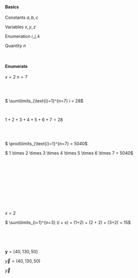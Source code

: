 #### Basics

Constants
$a,b,c$

Variables
$x,y,z$

Enumeration
$i,j,k$

Quantity
$n$

<br/>

#### Enumerate


$x = 2$
$n = 7$



<br/>
<br/>

$ \sum\limits_{\text{i}=1}^{n=7} i = 28$

<br>

$1 + 2 + 3 + 4 + 5 + 6 +7 = 28$


<br><br/>


$ \prod\limits_{\text{i}=1}^{n=7} = 5040$
<br>

$ 1 \times 2 \times 3 \times 4 \times 5 \times 6 \times 7 = 5040$


<br/><br><br/>
<br/><br><br/>
<br/><br><br/>

$x = 2$

$ \sum\limits_{i=1}^{n=3} (i + x) = (1+2) + (2 + 2) + (3+2) = 15$


<br/><br/><br>



$\mathbf{y} = [40,130,50]$

$\vec{y} = (40,130,50)$


$\vec{y}$


<br/><br><br/>
